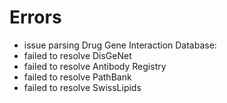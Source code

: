 # Errors

- issue parsing Drug Gene Interaction Database: 
- failed to resolve DisGeNet
- failed to resolve Antibody Registry
- failed to resolve PathBank
- failed to resolve SwissLipids